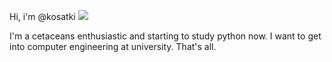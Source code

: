 <p>Hi, i'm @kosatki <img src="orca.png"> <p/>
I'm a cetaceans enthusiastic and starting to study python now.
I want to get into computer engineering at university. 
That's all. 
